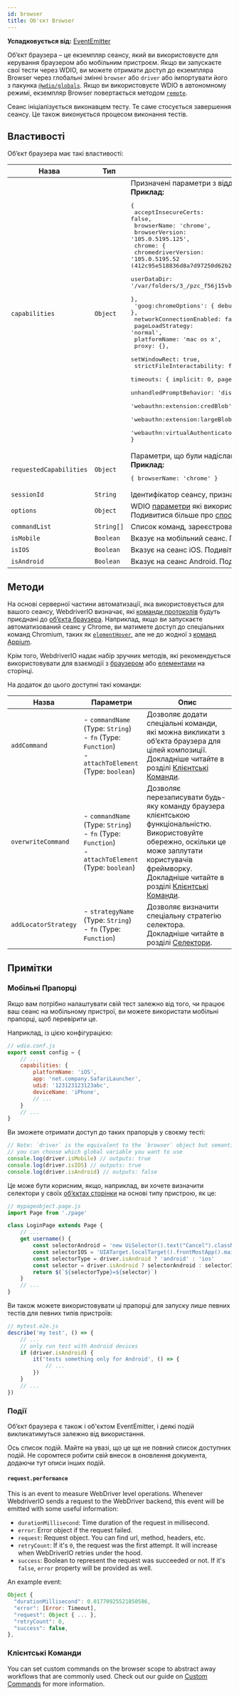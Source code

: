 ```yaml
---
id: browser
title: Об'єкт Browser
---
```


__Успадковується від:__ [EventEmitter](https://nodejs.org/api/events.html#class-eventemitter)

Об’єкт браузера – це екземпляр сеансу, який ви використовуєте для керування браузером або мобільним пристроєм. Якщо ви запускаєте свої тести через WDIO, ви можете отримати доступ до екземпляра Browser через глобальні змінні `browser` або `driver` або імпортувати його з пакунка [`@wdio/globals`](/docs/api/globals). Якщо ви використовуєте WDIO в автономному режимі, екземпляр Browser повертається методом [`remote`](/docs/api/modules#remoteoptions-modifier).

Сеанс ініціалізується виконавцем тесту. Те саме стосується завершення сеансу. Це також виконується процесом виконання тестів.

## Властивості

Об’єкт браузера має такі властивості:

| Назва                   | Тип        | Опис                                                                                                                                                   |
| ----------------------- | ---------- | ------------------------------------------------------------------------------------------------------------------------------------------------------ |
| `capabilities`          | `Object`   | Призначені параметри з віддаленого сервера.<br /><b>Приклад:</b><pre>{<br />  acceptInsecureCerts: false,<br />  browserName: 'chrome',<br />  browserVersion: '105.0.5195.125',<br />  chrome: {<br />    chromedriverVersion: '105.0.5195.52 (412c95e518836d8a7d97250d62b29c2ae6a26a85-refs/branch-heads/5195@{#853})',<br />    userDataDir: '/var/folders/3_/pzc_f56j15vbd9z3r0j050sh0000gn/T/.com.google.Chrome.76HD3S'<br />  },<br />  'goog:chromeOptions': { debuggerAddress: 'localhost:64679' },<br />  networkConnectionEnabled: false,<br />  pageLoadStrategy: 'normal',<br />  platformName: 'mac os x',<br />  proxy: {},<br />  setWindowRect: true,<br />  strictFileInteractability: false,<br />  timeouts: { implicit: 0, pageLoad: 300000, script: 30000 },<br />  unhandledPromptBehavior: 'dismiss and notify',<br />  'webauthn:extension:credBlob': true,<br />  'webauthn:extension:largeBlob': true,<br />  'webauthn:virtualAuthenticators': true<br />}</pre>                                              |
| `requestedCapabilities` | `Object`   | Параметри, що були надіслані на віддалений сервер.<br /><b>Приклад:</b><pre>{ browserName: 'chrome' }</pre>                                       |
| `sessionId`             | `String`   | Ідентифікатор сеансу, призначений з віддаленого сервера.                                                                                               |
| `options`               | `Object`   | WDIO [параметри](/docs/configuration) які використовувались для створення об’єкту браузера. Подивитися більше про [способи запуску](/docs/setuptypes). |
| `commandList`           | `String[]` | Список команд, зареєстрованих в екземплярі браузера                                                                                                    |
| `isMobile`              | `Boolean`  | Вказує на мобільний сеанс. Подивіться більше про [мобільні прапорці](#mobile-flags).                                                                   |
| `isIOS`                 | `Boolean`  | Вказує на сеанс iOS. Подивіться більше про [мобільні прапорці](#mobile-flags).                                                                         |
| `isAndroid`             | `Boolean`  | Вказує на сеанс Android. Подивіться більше про [мобільні прапорці](#mobile-flags).                                                                     |

## Методи

На основі серверної частини автоматизації, яка використовується для вашого сеансу, WebdriverIO визначає, які [команди протоколів](/docs/api/protocols) будуть приєднані до [об’єкта браузера](/docs/api/browser). Наприклад, якщо ви запускаєте автоматизований сеанс у Chrome, ви матимете доступ до спеціальних команд Chromium, таких як [`elementHover`](/docs/api/chromium#elementhover), але не до жодної з [команд Appium](/docs/api/appium).

Крім того, WebdriverIO надає набір зручних методів, які рекомендується використовувати для взаємодії з [браузером](/docs/api/browser) або [елементами](/docs/api/element) на сторінці.

На додаток до цього доступні такі команди:

| Назва                | Параметри                                                                                                              | Опис                                                                                                                                                                                                                                                              |
| -------------------- | ---------------------------------------------------------------------------------------------------------------------- | ----------------------------------------------------------------------------------------------------------------------------------------------------------------------------------------------------------------------------------------------------------------- |
| `addCommand`         | - `commandName` (Type: `String`)<br />- `fn` (Type: `Function`)<br />- `attachToElement` (Type: `boolean`) | Дозволяє додати спеціальні команди, які можна викликати з об’єкта браузера для цілей композиції. Докладніше читайте в розділі [Клієнтські Команди](/docs/customcommands).                                                                                         |
| `overwriteCommand`   | - `commandName` (Type: `String`)<br />- `fn` (Type: `Function`)<br />- `attachToElement` (Type: `boolean`) | Дозволяє перезаписувати будь-яку команду браузера клієнтською функціональністю. Використовуйте обережно, оскільки це може заплутати користувачів фреймворку. Докладніше читайте в розділі [Клієнтські Команди](/docs/customcommands#overwriting-native-commands). |
| `addLocatorStrategy` | - `strategyName` (Type: `String`)<br />- `fn` (Type: `Function`)                                                 | Дозволяє визначити спеціальну стратегію селектора. Докладніше читайте в розділі [Селектори](/docs/selectors#custom-selector-strategies).                                                                                                                          |

## Примітки

### Мобільні Прапорці

Якщо вам потрібно налаштувати свій тест залежно від того, чи працює ваш сеанс на мобільному пристрої, ви можете використати мобільні прапорці, щоб перевірити це.

Наприклад, із цією конфігурацією:

```js
// wdio.conf.js
export const config = {
    // ...
    capabilities: {
        platformName: 'iOS',
        app: 'net.company.SafariLauncher',
        udid: '123123123123abc',
        deviceName: 'iPhone',
        // ...
    }
    // ...
}
```

Ви зможете отримати доступ до таких прапорців у своєму тесті:

```js
// Note: `driver` is the equivalent to the `browser` object but semantically more correct
// you can choose which global variable you want to use
console.log(driver.isMobile) // outputs: true
console.log(driver.isIOS) // outputs: true
console.log(driver.isAndroid) // outputs: false
```

Це може бути корисним, якщо, наприклад, ви хочете визначити селектори у своїх [об’єктах сторінки](../pageobjects) на основі типу пристрою, як це:

```js
// mypageobject.page.js
import Page from './page'

class LoginPage extends Page {
    // ...
    get username() {
        const selectorAndroid = 'new UiSelector().text("Cancel").className("android.widget.Button")'
        const selectorIOS = 'UIATarget.localTarget().frontMostApp().mainWindow().buttons()[0]'
        const selectorType = driver.isAndroid ? 'android' : 'ios'
        const selector = driver.isAndroid ? selectorAndroid : selectorIOS
        return $(`${selectorType}=${selector}`)
    }
    // ...
}
```

Ви також можете використовувати ці прапорці для запуску лише певних тестів для певних типів пристроїв:

```js
// mytest.e2e.js
describe('my test', () => {
    // ...
    // only run test with Android devices
    if (driver.isAndroid) {
        it('tests something only for Android', () => {
            // ...
        })
    }
    // ...
})
```

### Події
Об’єкт браузера є також і об'єктом EventEmitter, і деякі подій викликатимуться залежно від використання.

Ось список подій. Майте на увазі, що це ще не повний список доступних подій. Не соромтеся робити свій внесок в оновлення документа, додаючи тут описи інших подій.

#### `request.performance`
This is an event to measure WebDriver level operations. Whenever WebdriverIO sends a request to the WebDriver backend, this event will be emitted with some useful information:

- `durationMillisecond`: Time duration of the request in millisecond.
- `error`: Error object if the request failed.
- `request`: Request object. You can find url, method, headers, etc.
- `retryCount`: If it's `0`, the request was the first attempt. It will increase when WebDriverIO retries under the hood.
- `success`: Boolean to represent the request was succeeded or not. If it's `false`, `error` property will be provided as well.

An example event:
```js
Object {
  "durationMillisecond": 0.01770925521850586,
  "error": [Error: Timeout],
  "request": Object { ... },
  "retryCount": 0,
  "success": false,
},
```

### Клієнтські Команди

You can set custom commands on the browser scope to abstract away workflows that are commonly used. Check out our guide on [Custom Commands](/docs/customcommands#adding-custom-commands) for more information.

